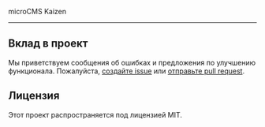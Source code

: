 microCMS Kaizen

---

## Вклад в проект

Мы приветствуем сообщения об ошибках и предложения по улучшению функционала. Пожалуйста, [создайте issue](https://github.com/yossy17/ProjectName/issues) или [отправьте pull request](https://github.com/yossy17/ProjectName/pulls).

## Лицензия

Этот проект распространяется под лицензией MIT.
